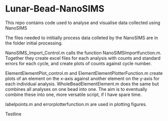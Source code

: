 # Lunar-Bead-NanoSIMS

This repo contains code used to analyse and visualise data collected using NanoSIMS

The files needed to intitially process data colleted by the NanoSIMS are in the folder initial processing.

NanoSIMS_Import_Control.m calls the function NanoSIMSImportfunction.m. Together they create excel files for each analysis with counts and standard errors for each cycle, and create plots of counts against cycle number.

ElementElementPlot_control.m and ElementElementPlotterFunction.m create plots of an element on the x-axis against another element on the y-axis for each individual analysis. WholeBeadElementElement.m does the same but combines all analyses on one bead into one. The aim is to eventually combine these into one, more versatile script, if I have spare time. 

labelpoints.m and errorplotterfunction.m are used in plotting figures.

Testline
